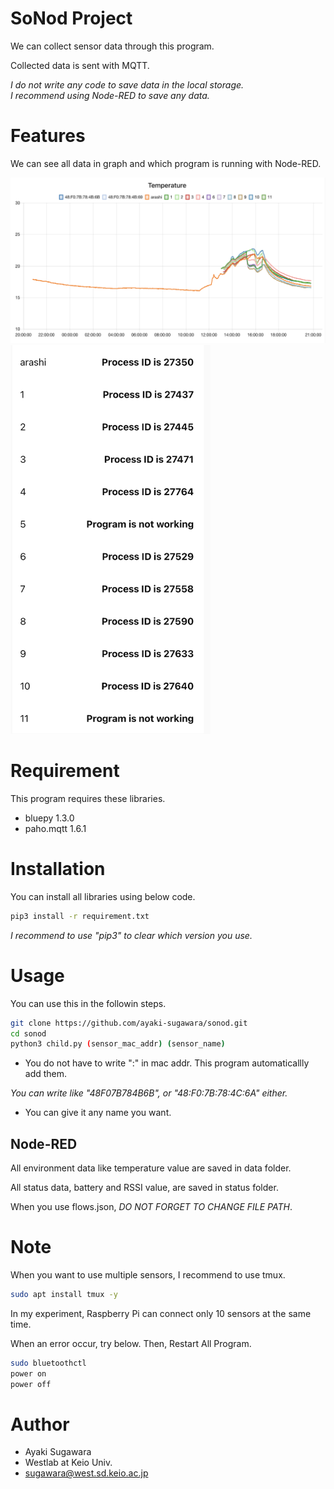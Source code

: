 # SoNod Project
 
We can collect sensor data through this program.

Collected data is sent with MQTT.

*I do not write any code to save data in the local storage.*
*<br>I recommend using Node-RED to save any data.*


 
# Features
 
We can see all data in graph and which program is running with Node-RED.

<img src="images/graph.png" width="620px">

<img src="images/working.png" width="320px">

 
# Requirement
 
This program requires these libraries.
 
* bluepy 1.3.0
* paho.mqtt 1.6.1
 
# Installation
 
 You can install all libraries using below code.
 
```bash
pip3 install -r requirement.txt
```
*I recommend to use "pip3" to clear which version you use.*
 
# Usage
 
You can use this in the followin steps.
 
```bash
git clone https://github.com/ayaki-sugawara/sonod.git
cd sonod
python3 child.py (sensor_mac_addr) (sensor_name)
```
* You do not have to write ":" in mac addr. This program automaticallly add them. 

*You can write like "48F07B784B6B", or "48:F0:7B:78:4C:6A" either.*

* You can give it any name you want.

## Node-RED

All environment data like temperature value are saved in data folder.

All status data, battery and RSSI value, are saved in status folder.

When you use flows.json, _DO NOT FORGET TO CHANGE FILE PATH_.
 
# Note
 
When you want to use multiple sensors, I recommend to use tmux.

```bash
sudo apt install tmux -y
```

In my experiment, Raspberry Pi can connect only 10 sensors at the same time.

When an error occur, try below. Then, Restart All Program.

```bash
sudo bluetoothctl
power on
power off
```


 
# Author
 
* Ayaki Sugawara
* Westlab at Keio Univ.
* sugawara@west.sd.keio.ac.jp
 

